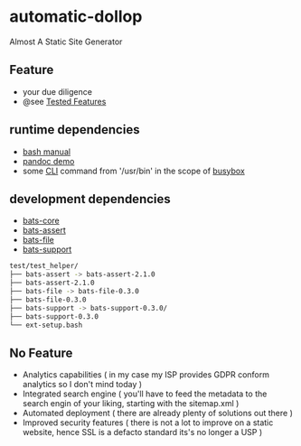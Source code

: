 # automatic-dollop
Almost A Static Site Generator 

## Feature
 - your due diligence
 - @see [Tested Features](tested_features.md)

## runtime dependencies
- [bash manual](https://www.gnu.org/software/bash/manual/bash.html)
- [pandoc demo](https://pandoc.org/demos.html)
- some [CLI](https://de.wikipedia.org/wiki/CLI) command from '/usr/bin' in the scope of [busybox](https://git.busybox.net/busybox)

## development dependencies 
- [bats-core](https://github.com/bats-core/bats-core)
- [bats-assert](https://github.com/bats-core/bats-assert)
- [bats-file](https://github.com/bats-core/bats-file)
- [bats-support](https://github.com/bats-core/bats-support)

``` bash
test/test_helper/
├── bats-assert -> bats-assert-2.1.0
├── bats-assert-2.1.0
├── bats-file -> bats-file-0.3.0
├── bats-file-0.3.0
├── bats-support -> bats-support-0.3.0/
├── bats-support-0.3.0
└── ext-setup.bash
```

## No Feature
- Analytics capabilities
(
    in my case my ISP provides GDPR conform analytics so I don't mind today
)
- Integrated search engine
(
    you'll have to feed the metadata to the search engin of your liking, starting with the sitemap.xml
)
- Automated deployment
(
    there are already plenty of solutions out there
)
- Improved security features (
    there is not a lot to improve on a static website, hence SSL is a defacto standard its's no longer a USP
)
